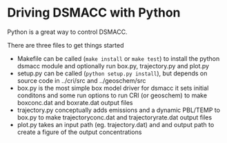 # Driving DSMACC with Python

Python is a great way to control DSMACC.

There are three files to get things started

 - Makefile can be called (`make install` or `make test`)
            to install the python dsmacc module and optionally
            run box.py, trajectory.py and plot.py
 - setup.py can be called (`python setup.py install`),
            but depends on source code in ../cri/src
            and ../geoschem/src
 - box.py   is the most simple box model driver for dsmacc
            it sets initial conditons and some run options
            to run CRI (or geoschem) to make boxconc.dat
            and boxrate.dat output files
 - trajectory.py conceptually adds emissions and a dynamic
            PBL/TEMP to box.py to make trajectoryconc.dat
            and trajectoryrate.dat output files
 - plot.py  takes an input path (eg. trajectory.dat) and
            and output path to create a figure of the output
            concentrations

